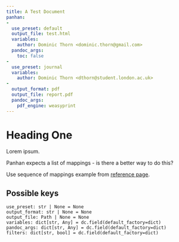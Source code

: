 ```yaml
---
title: A Test Document
panhan:
- 
  use_preset: default
  output_file: test.html
  variables:
    author: Dominic Thorn <dominic.thorn@gmail.com>
  pandoc_args:
    toc: false
-
  use_preset: journal
  variables:
    author: Dominic Thorn <dthorn@student.london.ac.uk>
-
  output_format: pdf
  output_file: report.pdf
  pandoc_args:
    pdf_engine: weasyprint
---
```


# Heading One

Lorem ipsum.

Panhan expects a list of mappings - is there a better way to do this?

Use sequence of mappings example from [reference page](https://yaml.org/spec/1.2.2/#chapter-1-introduction-to-yaml).

## Possible keys

```plaintext
use_preset: str | None = None
output_format: str | None = None
output_file: Path | None = None
variables: dict[str, Any] = dc.field(default_factory=dict)
pandoc_args: dict[str, Any] = dc.field(default_factory=dict)
filters: dict[str, bool] = dc.field(default_factory=dict)
```
